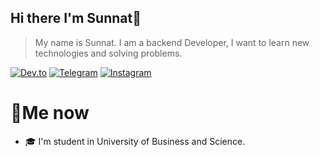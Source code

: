 ## Hi there  I'm Sunnat👋

> My name is Sunnat. I am a backend Developer, I want to learn new technologies and solving problems.

[![Dev.to](https://img.shields.io/badge/Dev.to-0A0A0A?style=for-the-badge&logo=dev.to&Color=White)](https://dev.to/sunnat_qayumov)
[![Telegram](https://img.shields.io/badge/Telegram-26A5E4?style=for-the-badge&logo=telegram&logoColor=White)](@Qayumov_Sunnat)
[![Instagram](https://img.shields.io/badge/Instagram-E4405F?style=for-the-badge&logo=instagram&logoColor=White)](https://1_Sunnat_Qayumov)

# 📄Me now
- 🎓 I'm student in University of Business and Science.
